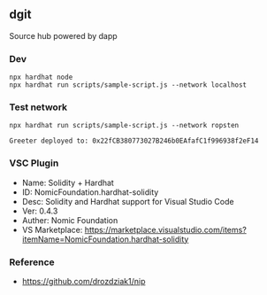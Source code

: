 ## dgit
Source hub powered by dapp

### Dev
```
npx hardhat node
npx hardhat run scripts/sample-script.js --network localhost
```
### Test network
```
npx hardhat run scripts/sample-script.js --network ropsten

Greeter deployed to: 0x22fCB380773027B246b0EAfafC1f996938f2eF14
```
### VSC Plugin
- Name: Solidity + Hardhat
- ID: NomicFoundation.hardhat-solidity
- Desc: Solidity and Hardhat support for Visual Studio Code
- Ver: 0.4.3
- Auther: Nomic Foundation
- VS Marketplace: https://marketplace.visualstudio.com/items?itemName=NomicFoundation.hardhat-solidity

### Reference
- https://github.com/drozdziak1/nip
